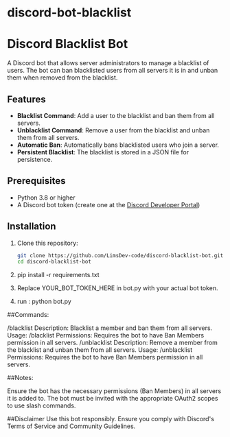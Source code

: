 # discord-bot-blacklist

# Discord Blacklist Bot

A Discord bot that allows server administrators to manage a blacklist of users. The bot can ban blacklisted users from all servers it is in and unban them when removed from the blacklist.

## Features

- **Blacklist Command**: Add a user to the blacklist and ban them from all servers.
- **Unblacklist Command**: Remove a user from the blacklist and unban them from all servers.
- **Automatic Ban**: Automatically bans blacklisted users who join a server.
- **Persistent Blacklist**: The blacklist is stored in a JSON file for persistence.

## Prerequisites

- Python 3.8 or higher
- A Discord bot token (create one at the [Discord Developer Portal](https://discord.com/developers/applications))

## Installation

1. Clone this repository:
   ```bash
   git clone https://github.com/LimsDev-code/discord-blacklist-bot.git
   cd discord-blacklist-bot

2. pip install -r requirements.txt

3. Replace YOUR_BOT_TOKEN_HERE in bot.py with your actual bot token.

4. run : python bot.py
   
##Commands:

/blacklist
Description: Blacklist a member and ban them from all servers.
Usage: /blacklist <member>
Permissions: Requires the bot to have Ban Members permission in all servers.
/unblacklist
Description: Remove a member from the blacklist and unban them from all servers.
Usage: /unblacklist <member>
Permissions: Requires the bot to have Ban Members permission in all servers.


##Notes:

Ensure the bot has the necessary permissions (Ban Members) in all servers it is added to.
The bot must be invited with the appropriate OAuth2 scopes to use slash commands.

##Disclaimer
Use this bot responsibly. Ensure you comply with Discord's Terms of Service and Community Guidelines.
